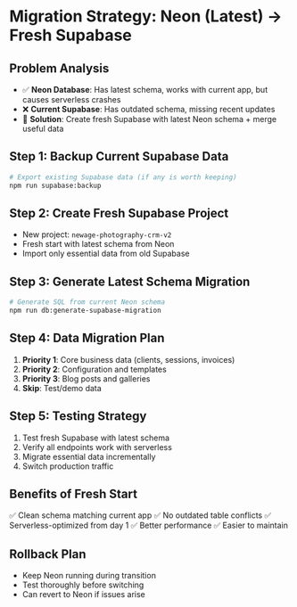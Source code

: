 # Migration Strategy: Neon (Latest) → Fresh Supabase

## Problem Analysis
- ✅ **Neon Database**: Has latest schema, works with current app, but causes serverless crashes
- ❌ **Current Supabase**: Has outdated schema, missing recent updates
- 🎯 **Solution**: Create fresh Supabase with latest Neon schema + merge useful data

## Step 1: Backup Current Supabase Data
```bash
# Export existing Supabase data (if any is worth keeping)
npm run supabase:backup
```

## Step 2: Create Fresh Supabase Project
- New project: `newage-photography-crm-v2`
- Fresh start with latest schema from Neon
- Import only essential data from old Supabase

## Step 3: Generate Latest Schema Migration
```bash
# Generate SQL from current Neon schema
npm run db:generate-supabase-migration
```

## Step 4: Data Migration Plan
1. **Priority 1**: Core business data (clients, sessions, invoices)
2. **Priority 2**: Configuration and templates  
3. **Priority 3**: Blog posts and galleries
4. **Skip**: Test/demo data

## Step 5: Testing Strategy
1. Test fresh Supabase with latest schema
2. Verify all endpoints work with serverless
3. Migrate essential data incrementally
4. Switch production traffic

## Benefits of Fresh Start
✅ Clean schema matching current app
✅ No outdated table conflicts
✅ Serverless-optimized from day 1
✅ Better performance
✅ Easier to maintain

## Rollback Plan
- Keep Neon running during transition
- Test thoroughly before switching
- Can revert to Neon if issues arise
